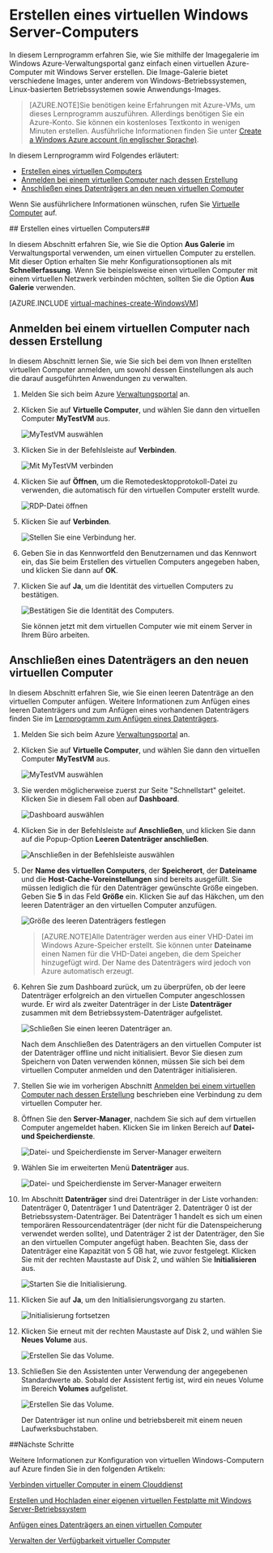 # Erstellen eines virtuellen Windows Server-Computers #

In diesem Lernprogramm erfahren Sie, wie Sie mithilfe der Imagegalerie im Windows Azure-Verwaltungsportal ganz einfach einen virtuellen Azure-Computer mit Windows Server erstellen. Die Image-Galerie bietet verschiedene Images, unter anderem von Windows-Betriebssystemen, Linux-basierten Betriebssystemen sowie Anwendungs-Images.

> [AZURE.NOTE]Sie benötigen keine Erfahrungen mit Azure-VMs, um dieses Lernprogramm auszuführen. Allerdings benötigen Sie ein Azure-Konto. Sie können ein kostenloses Textkonto in wenigen Minuten erstellen. Ausführliche Informationen finden Sie unter [Create a Windows Azure account (in englischer Sprache)](http://www.windowsazure.com/develop/php/tutorials/create-a-windows-azure-account/).

In diesem Lernprogramm wird Folgendes erläutert:

- [Erstellen eines virtuellen Computers](#createvirtualmachine)
- [Anmelden bei einem virtuellen Computer nach dessen Erstellung](#logon)
- [Anschließen eines Datenträgers an den neuen virtuellen Computer](#attachdisk)

Wenn Sie ausführlichere Informationen wünschen, rufen Sie [Virtuelle Computer](http://go.microsoft.com/fwlink/p/?LinkID=271224) auf.


##<a id="createvirtualmachine"> </a>Erstellen eines virtuellen Computers##

In diesem Abschnitt erfahren Sie, wie Sie die Option **Aus Galerie** im Verwaltungsportal verwenden, um einen virtuellen Computer zu erstellen. Mit dieser Option erhalten Sie mehr Konfigurationsoptionen als mit **Schnellerfassung**. Wenn Sie beispielsweise einen virtuellen Computer mit einem virtuellen Netzwerk verbinden möchten, sollten Sie die Option **Aus Galerie** verwenden.

[AZURE.INCLUDE [virtual-machines-create-WindowsVM](../includes/virtual-machines-create-WindowsVM.md)]

## <a id="logon"> </a>Anmelden bei einem virtuellen Computer nach dessen Erstellung ##

In diesem Abschnitt lernen Sie, wie Sie sich bei dem von Ihnen erstellten virtuellen Computer anmelden, um sowohl dessen Einstellungen als auch die darauf ausgeführten Anwendungen zu verwalten.

1. Melden Sie sich beim Azure [Verwaltungsportal](http://manage.windowsazure.com) an.

2. Klicken Sie auf **Virtuelle Computer**, und wählen Sie dann den virtuellen Computer **MyTestVM** aus.

	![MyTestVM auswählen](./media/CreateVirtualMachineWindowsTutorial/selectvm.png)

3. Klicken Sie in der Befehlsleiste auf **Verbinden**.

	![Mit MyTestVM verbinden](./media/CreateVirtualMachineWindowsTutorial/commandbarconnect.png)
	
4. Klicken Sie auf **Öffnen**, um die Remotedesktopprotokoll-Datei zu verwenden, die automatisch für den virtuellen Computer erstellt wurde.

	![RDP-Datei öffnen](./media/CreateVirtualMachineWindowsTutorial/openrdp.png)
	
5. Klicken Sie auf **Verbinden**.

	![Stellen Sie eine Verbindung her.](./media/CreateVirtualMachineWindowsTutorial/connectrdc.png)

6. Geben Sie in das Kennwortfeld den Benutzernamen und das Kennwort ein, das Sie beim Erstellen des virtuellen Computers angegeben haben, und klicken Sie dann auf **OK**.

7. Klicken Sie auf **Ja**, um die Identität des virtuellen Computers zu bestätigen.

	![Bestätigen Sie die Identität des Computers.](./media/CreateVirtualMachineWindowsTutorial/certificate.png)

	Sie können jetzt mit dem virtuellen Computer wie mit einem Server in Ihrem Büro arbeiten.

## <a id="attachdisk"> </a>Anschließen eines Datenträgers an den neuen virtuellen Computer ##

In diesem Abschnitt erfahren Sie, wie Sie einen leeren Datenträge an den virtuellen Computer anfügen. Weitere Informationen zum Anfügen eines leeren Datenträgers und zum Anfügen eines vorhandenen Datenträgers finden Sie im [Lernprogramm zum Anfügen eines Datenträgers](../articles/virtual-machines/storage-windows-attach-disk.md).

1. Melden Sie sich beim Azure [Verwaltungsportal](http://manage.windowsazure.com) an.

2. Klicken Sie auf **Virtuelle Computer**, und wählen Sie dann den virtuellen Computer **MyTestVM** aus.

	![MyTestVM auswählen](./media/CreateVirtualMachineWindowsTutorial/selectvm.png)
	
3. Sie werden möglicherweise zuerst zur Seite "Schnellstart" geleitet. Klicken Sie in diesem Fall oben auf **Dashboard**.

	![Dashboard auswählen](./media/CreateVirtualMachineWindowsTutorial/dashboard.png)

4. Klicken Sie in der Befehlsleiste auf **Anschließen**, und klicken Sie dann auf die Popup-Option **Leeren Datenträger anschließen**.

	![Anschließen in der Befehlsleiste auswählen](./media/CreateVirtualMachineWindowsTutorial/commandbarattach.png)

5. Der **Name des virtuellen Computers**, der **Speicherort**, der **Dateiname** und die **Host-Cache-Voreinstellungen** sind bereits ausgefüllt. Sie müssen lediglich die für den Datenträger gewünschte Größe eingeben. Geben Sie **5** in das Feld **Größe** ein. Klicken Sie auf das Häkchen, um den leeren Datenträger an den virtuellen Computer anzufügen.

	![Größe des leeren Datenträgers festlegen](./media/CreateVirtualMachineWindowsTutorial/emptydisksize.png)
	
	>[AZURE.NOTE]Alle Datenträger werden aus einer VHD-Datei im Windows Azure-Speicher erstellt. Sie können unter **Dateiname** einen Namen für die VHD-Datei angeben, die dem Speicher hinzugefügt wird. Der Name des Datenträgers wird jedoch von Azure automatisch erzeugt.

6. Kehren Sie zum Dashboard zurück, um zu überprüfen, ob der leere Datenträger erfolgreich an den virtuellen Computer angeschlossen wurde. Er wird als zweiter Datenträger in der Liste **Datenträger** zusammen mit dem Betriebssystem-Datenträger aufgelistet.

	![Schließen Sie einen leeren Datenträger an.](./media/CreateVirtualMachineWindowsTutorial/disklistwithdatadisk.png)

	Nach dem Anschließen des Datenträgers an den virtuellen Computer ist der Datenträger offline und nicht initialisiert. Bevor Sie diesen zum Speichern von Daten verwenden können, müssen Sie sich bei dem virtuellen Computer anmelden und den Datenträger initialisieren.

7. Stellen Sie wie im vorherigen Abschnitt [Anmelden bei einem virtuellen Computer nach dessen Erstellung](#logon) beschrieben eine Verbindung zu dem virtuellen Computer her.

8. Öffnen Sie den **Server-Manager**, nachdem Sie sich auf dem virtuellen Computer angemeldet haben. Klicken Sie im linken Bereich auf **Datei- und Speicherdienste**.

	![Datei- und Speicherdienste im Server-Manager erweitern](./media/CreateVirtualMachineWindowsTutorial/fileandstorageservices.png)

9. Wählen Sie im erweiterten Menü **Datenträger** aus.

	![Datei- und Speicherdienste im Server-Manager erweitern](./media/CreateVirtualMachineWindowsTutorial/selectdisks.png)
	
10. Im Abschnitt **Datenträger** sind drei Datenträger in der Liste vorhanden: Datenträger 0, Datenträger 1 und Datenträger 2. Datenträger 0 ist der Betriebssystem-Datenträger. Bei Datenträger 1 handelt es sich um einen temporären Ressourcendatenträger (der nicht für die Datenspeicherung verwendet werden sollte), und Datenträger 2 ist der Datenträger, den Sie an den virtuellen Computer angefügt haben. Beachten Sie, dass der Datenträger eine Kapazität von 5 GB hat, wie zuvor festgelegt. Klicken Sie mit der rechten Maustaste auf Disk 2, und wählen Sie **Initialisieren** aus.

	![Starten Sie die Initialisierung.](./media/CreateVirtualMachineWindowsTutorial/initializedisk.png)

11. Klicken Sie auf **Ja**, um den Initialisierungsvorgang zu starten.

	![Initialisierung fortsetzen](./media/CreateVirtualMachineWindowsTutorial/yesinitialize.png)

12. Klicken Sie erneut mit der rechten Maustaste auf Disk 2, und wählen Sie **Neues Volume** aus.

	![Erstellen Sie das Volume.](./media/CreateVirtualMachineWindowsTutorial/initializediskvolume.png)

13. Schließen Sie den Assistenten unter Verwendung der angegebenen Standardwerte ab. Sobald der Assistent fertig ist, wird ein neues Volume im Bereich **Volumes** aufgelistet.

	![Erstellen Sie das Volume.](./media/CreateVirtualMachineWindowsTutorial/newvolumecreated.png)

	Der Datenträger ist nun online und betriebsbereit mit einem neuen Laufwerksbuchstaben.
	
##Nächste Schritte 

Weitere Informationen zur Konfiguration von virtuellen Windows-Computern auf Azure finden Sie in den folgenden Artikeln:

[Verbinden virtueller Computer in einem Clouddienst](../articles/virtual-machines/cloud-services-connect-virtual-machine.md)

[Erstellen und Hochladen einer eigenen virtuellen Festplatte mit Windows Server-Betriebssystem](../articles/virtual-machines/virtual-machines-create-upload-vhd-windows-server.md)

[Anfügen eines Datenträgers an einen virtuellen Computer](../articles/virtual-machines/storage-windows-attach-disk.md)

[Verwalten der Verfügbarkeit virtueller Computer](../articles/manage-availability-virtual-machines.md)

[About virtual machines in Azure]: #virtualmachine
[How to create the virtual machine]: #custommachine
[How to log on to the virtual machine after you create it]: #logon
[How to attach a data disk to the new virtual machine]: #attachdisk
[How to set up communication with the virtual machine]: #endpoints

<!---HONumber=62-->